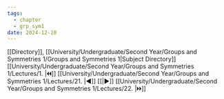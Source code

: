 ```yaml
---
tags:
  - chapter
  - grp_sym1
date: 2024-12-10
---
```

[[Directory]], [[University/Undergraduate/Second Year/Groups and Symmetries 1/Groups and Symmetries 1|Subject Directory]]
[[University/Undergraduate/Second Year/Groups and Symmetries 1/Lectures/1. |🞀🞀]] [[University/Undergraduate/Second Year/Groups and Symmetries 1/Lectures/21. |◀]] [[|▶]] [[University/Undergraduate/Second Year/Groups and Symmetries 1/Lectures/22. |🞂🞂]]
# 
## 
### 